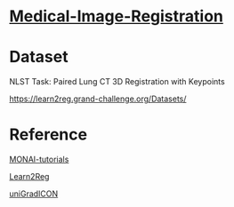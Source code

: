 # [Medical-Image-Registration](https://github.com/YMZ1998/Medical-Image-Registration)

# Dataset

NLST Task: Paired Lung CT 3D Registration with Keypoints

https://learn2reg.grand-challenge.org/Datasets/

# Reference
[MONAI-tutorials](https://github.com/Project-MONAI/tutorials)

[Learn2Reg](https://learn2reg.grand-challenge.org/)

[uniGradICON](https://github.com/uncbiag/uniGradICON)